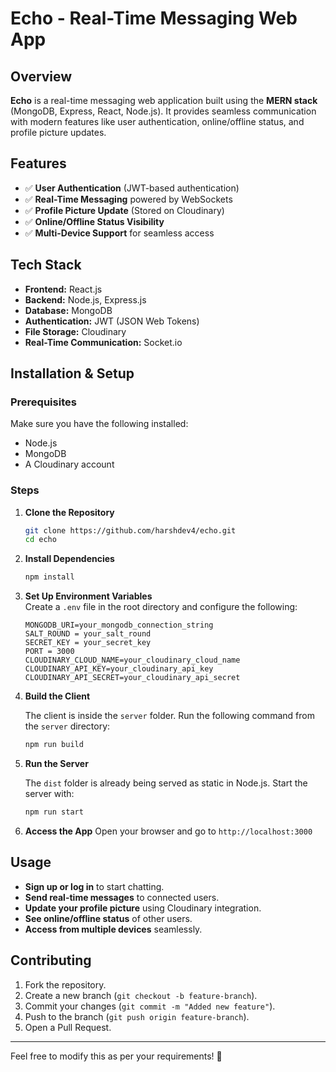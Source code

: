 # Echo - Real-Time Messaging Web App

## Overview

**Echo** is a real-time messaging web application built using the **MERN stack** (MongoDB, Express, React, Node.js). It provides seamless communication with modern features like user authentication, online/offline status, and profile picture updates.

## Features

- ✅ **User Authentication** (JWT-based authentication)
- ✅ **Real-Time Messaging** powered by WebSockets
- ✅ **Profile Picture Update** (Stored on Cloudinary)
- ✅ **Online/Offline Status Visibility**
- ✅ **Multi-Device Support** for seamless access

## Tech Stack

- **Frontend:** React.js
- **Backend:** Node.js, Express.js
- **Database:** MongoDB
- **Authentication:** JWT (JSON Web Tokens)
- **File Storage:** Cloudinary
- **Real-Time Communication:** Socket.io

## Installation & Setup

### Prerequisites

Make sure you have the following installed:

- Node.js
- MongoDB
- A Cloudinary account

### Steps

1. **Clone the Repository**

   ```bash
   git clone https://github.com/harshdev4/echo.git
   cd echo
   ```

2. **Install Dependencies**

   ```bash
   npm install
   ```

3. **Set Up Environment Variables**\
   Create a `.env` file in the root directory and configure the following:

   ```env
   MONGODB_URI=your_mongodb_connection_string
   SALT_ROUND = your_salt_round
   SECRET_KEY = your_secret_key
   PORT = 3000
   CLOUDINARY_CLOUD_NAME=your_cloudinary_cloud_name
   CLOUDINARY_API_KEY=your_cloudinary_api_key
   CLOUDINARY_API_SECRET=your_cloudinary_api_secret
   ```

4. **Build the Client**

   The client is inside the `server` folder. Run the following command from the `server` directory:

   ```bash
   npm run build
   ```

5. **Run the Server**

   The `dist` folder is already being served as static in Node.js. Start the server with:

   ```bash
   npm run start
   ```

6. **Access the App**
   Open your browser and go to `http://localhost:3000`

## Usage

- **Sign up or log in** to start chatting.
- **Send real-time messages** to connected users.
- **Update your profile picture** using Cloudinary integration.
- **See online/offline status** of other users.
- **Access from multiple devices** seamlessly.

## Contributing

1. Fork the repository.
2. Create a new branch (`git checkout -b feature-branch`).
3. Commit your changes (`git commit -m "Added new feature"`).
4. Push to the branch (`git push origin feature-branch`).
5. Open a Pull Request.

---

Feel free to modify this as per your requirements! 🚀

